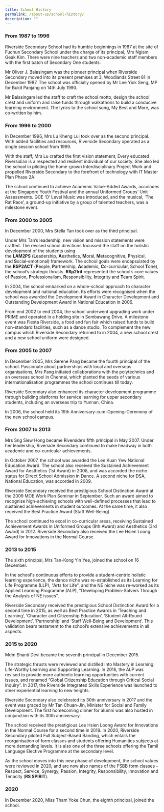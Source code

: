 ```yaml
---
title: School History
permalink: /about-us/school-history/
description: ""
---
```

### From 1987 to 1996

Riverside Secondary School had its humble beginnings in 1987 at the site of Fuchun Secondary School under the charge of its principal, Mrs Ngiam Geak Kim. There were nine teachers and two non-academic staff members with the first batch of Secondary One students.

Mr Oliver J. Balasingam was the pioneer principal when Riverside Secondary moved into its present premises at 3, Woodlands Street 81 in December 1987. The school was officially opened by Mr Lee Yiok Seng, MP for Bukit Panjang on 14th July 1990.

Mr Balasingam led the staff to craft the school motto, design the school crest and uniform and raise funds through walkathons to build a conducive learning environment. The lyrics to the school song, My Best and More, was co-written by him.

### From 1996 to 2000

In December 1996, Mrs Lu Kheng Lui took over as the second principal. With added facilities and resources, Riverside Secondary operated as a single session school from 1999.

With the staff, Mrs Lu crafted the first vision statement, Every educated Riversidian is a respected and resilient individual of our society. She also led the school in piloting the home-grown Interdisciplinary Project Work and propelled Riverside Secondary to the forefront of technology with IT Master Plan Phase 2A.

The school continued to achieve Academic Value-Added Awards, accolades at the Singapore Youth Festival and the annual Uniformed Groups’ Unit Assessments. GCE ‘O’ Level Music was introduced, and the musical, ‘The Rat Race’, a ground-up initiative by a group of talented teachers, was a milestone event.

### From 2000 to 2005

In December 2000, Mrs Stella Tan took over as the third principal.

Under Mrs Tan’s leadership, new vision and mission statements were crafted. The revised school directions focussed the staff on the holistic development of the students using the **LAM2PS** (**L**eadership, **A**esthetics, **M**oral, **M**etacognitive, **P**hysical, and **S**ocial-emotional) framework. The school goals were encapsulated by the **RSP2ACT** (**P**eople, **P**artnership, **A**cademic, **C**o-curricular, School **T**one), the school’s strategic thrusts. **RSp2Irit** represented the school’s core values of **P**assion, **P**rofessionalism, **R**esponsibility, **I**ntegrity and **T**eam Spirit.

In 2004, the school embarked on a whole-school approach to character development and national education. Its efforts were recognised when the school was awarded the Development Award in Character Development and Outstanding Development Award in National Education in 2006.

From end 2002 to end 2004, the school underwent upgrading work under PRIME and operated in a holding site in Sembawang Drive. A milestone event was Fiesta Riverside, a food and fun fair which raised funds to build non-standard facilities, such as a dance studio. To complement the new campus which Riverside Secondary returned to in 2004, a new school crest and a new school uniform were designed.

### From 2005 to 2007

In December 2005, Mrs Serene Pang became the fourth principal of the school. Passionate about partnerships with local and overseas organisations, Mrs Pang initiated collaborations with the polytechnics and an overseas school in Chennai, which planted the seeds of various internationalisation programmes the school continues till today.

Riverside Secondary also enhanced its character development programme through building platforms for service learning for upper secondary students, including an overseas trip to Yunnan, China.

In 2006, the school held its 19th Anniversary-cum-Opening-Ceremony of the new school campus.

### From 2007 to 2013

Mrs Sng Siew Hong became Riverside’s fifth principal in May 2007. Under her leadership, Riverside Secondary continued to make headway in both academic and co-curricular achievements.

In October 2007, the school was awarded the Lee Kuan Yew National Education Award. The school also received the Sustained Achievement Award for Aesthetics (1st Award) in 2008, and was accorded the niche status for Direct School Admission in Dance. A second niche for DSA, National Education, was accorded in 2009.

Riverside Secondary received the prestigious School Distinction Award at the 2009 MOE Work Plan Seminar in September. Such an award aimed to recognise high-achieving schools with well-defined processes that lead to sustained achievements in student outcomes. At the same time, it also received the Best Practice Award (Staff Well-Being).

The school continued to excel in co-curricular areas, receiving Sustained Achievement Awards in Uniformed Groups (9th Award) and Aesthetics (3rd Award) in 2012. Riverside Secondary also received the Lee Hsien Loong Award for Innovations in the Normal Course.

### 2013 to 2015

The sixth principal, Mrs Tan-Kong Yin Yee, joined the school on 16 December.

In the school's continuous efforts to provide a student-centric holistic learning experience, the dance niche was re-established as its Learning for Life Programme (LLP), "Arts for Life", and the NE niche was re-worked as its Applied Learning Programme (ALP), "Developing Problem-Solvers Through the Analysis of NE issues".

Riverside Secondary received the prestigious School Distinction Award for a second time in 2015, as well as Best Practice Awards in ‘Teaching and Learning’, ‘Character and Citizenship Education’, ‘Student All-Round Development’, ‘Partnership’ and ‘Staff Well-Being and Development’. This validation bears testament to the school’s extensive achievements in all aspects.

### 2015 to 2020

Mdm Shanti Devi became the seventh principal in December 2015.

The strategic thrusts were reviewed and distilled into Mastery in Learning; Life-Worthy Learning and Supporting Learning. In 2016, the ALP was revised to provide more authentic learning opportunities with current issues, and renamed “Global Citizenship Education through Critical Social Inquiry”. In 2017, the Riverside Integrated Skills Experience was launched to steer experiential learning to new heights.

Riverside Secondary also celebrated its 30th anniversary in 2017 and the event was graced by Mr Tan Chuan-Jin, Minister for Social and Family Development. The first homecoming dinner for alumni was also hosted in conjunction with its 30th anniversary.

The school received the prestigious Lee Hsien Loong Award for Innovations in the Normal Course for a second time in 2018. In 2020, Riverside Secondary piloted Full Subject-Based Banding, which entails the reorganisation of form classes and students offering Humanities subjects at more demanding levels. It is also one of the three schools offering the Tamil Language Elective Programme at the secondary level.

As the school moves into this new phase of development, the school values were reviewed in 2020, and are now also names of the FSBB form classes – Respect, Service, Synergy, Passion, Integrity, Responsibility, Innovation and Tenacity (**RS SPIRIT**).

### 2020

In December 2020, Miss Tham Yoke Chun, the eighth principal, joined the school.